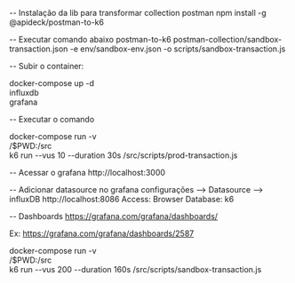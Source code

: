 
-- Instalação da lib para transformar collection postman
npm install -g @apideck/postman-to-k6

-- Executar comando abaixo
postman-to-k6 postman-collection/sandbox-transaction.json -e env/sandbox-env.json -o scripts/sandbox-transaction.js

-- Subir o container:

docker-compose up -d \
influxdb \
grafana

-- Executar o comando

docker-compose run -v \
/$PWD:/src \
k6 run --vus 10 --duration 30s /src/scripts/prod-transaction.js

-- Acessar o grafana
http://localhost:3000


-- Adicionar datasource no grafana
configurações --> Datasource --> influxDB
http://localhost:8086
Access: Browser
Database: k6

-- Dashboards
https://grafana.com/grafana/dashboards/

Ex: https://grafana.com/grafana/dashboards/2587

docker-compose run -v \
/$PWD:/src \
k6 run --vus 200 --duration 160s /src/scripts/sandbox-transaction.js
